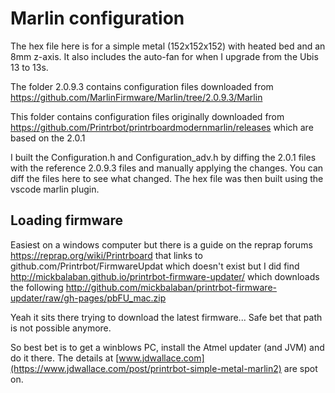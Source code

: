 # Marlin configuration

The hex file here is for a simple metal (152x152x152) with heated bed and an 8mm z-axis.  It also includes the auto-fan for when I upgrade from the Ubis 13 to 13s.

The folder 2.0.9.3 contains configuration files downloaded from https://github.com/MarlinFirmware/Marlin/tree/2.0.9.3/Marlin

This folder contains configuration files originally downloaded from https://github.com/Printrbot/printrboardmodernmarlin/releases which are based on the 2.0.1 

I built the Configuration.h and Configuration_adv.h by diffing the 2.0.1 files with the reference 2.0.9.3 files and manually applying the changes. You can diff the files here to see what changed. The hex file was then built using the vscode marlin plugin.

## Loading firmware

Easiest on a windows computer but there is a guide on the reprap forums https://reprap.org/wiki/Printrboard that links to github.com/Printrbot/FirmwareUpdat which doesn't exist but I did find http://mickbalaban.github.io/printrbot-firmware-updater/ which downloads the following http://github.com/mickbalaban/printrbot-firmware-updater/raw/gh-pages/pbFU_mac.zip

Yeah it sits there trying to download the latest firmware... Safe bet that path is not possible anymore.

So best bet is to get a winblows PC, install the Atmel updater (and JVM) and do it there. The details at [www.jdwallace.com](https://www.jdwallace.com/post/printrbot-simple-metal-marlin2) are spot on.
